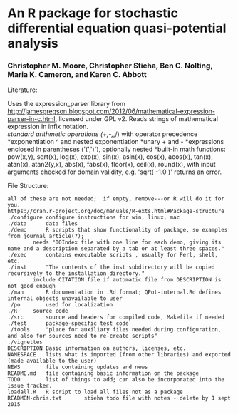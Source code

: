# An R package for stochastic differential equation quasi-potential analysis

### Christopher M. Moore, Christopher Stieha, Ben C. Nolting, Maria K. Cameron, and Karen C. Abbott

Literature:


Uses the expression_parser library from http://jamesgregson.blogspot.com/2012/06/mathematical-expression-parser-in-c.html, licensed under GPL v2. Reads strings of mathematical expression in infix notation.  
*standard arithmetic operations (+,-,*,/) with operator precedence
*exponentiation ^ and nested exponentiation
*unary + and -
*expressions enclosed in parentheses ('(',')'), optionally nested
*built-in math functions: pow(x,y), sqrt(x), log(x), exp(x), sin(x), asin(x), cos(x), acos(x), tan(x), atan(x), atan2(y,x), abs(x), fabs(x), floor(x), ceil(x), round(x), with input arguments checked for domain validity, e.g. 'sqrt( -1.0 )' returns an error.
 
File Structure:
```
all of these are not needed;  if empty, remove---or R will do it for you.
https://cran.r-project.org/doc/manuals/R-exts.html#Package-structure
./configure	configure instructions for win, linux, mac
./data		data files
./demo		R scripts that show functionality of package, so examples from journal article(?);
		needs "00Index file with one line for each demo, giving its name and a description separated by a tab or at least three spaces."
./exec		contains executable scripts , usually for Perl, shell, etc.
./inst		"The contents of the inst subdirectory will be copied recursively to the installation directory." 
		include CITATION file if automatic file from DESCRIPTION is not good enough
./man		R documentation in .Rd format; QPot-internal.Rd defines internal objects unavailable to user
./po		used for localization
./R		source code
./src		source and headers for compiled code, Makefile if needed
./test		package-specific test code
./tools		"place for auxiliary files needed during configuration, and also for sources need to re-create scripts"
./vignettes
DESCRIPTION	Basic information on authors, licenses, etc.
NAMESPACE	lists what is imported (from other libraries) and exported (made available to the user)
NEWS		file containing updates and news
README.md	file containing basic information on the package
TODO		list of things to add; can also be incorporated into the issue tracker.
loadall.R	R script to load all files not as a package
READMEN-chris.txt		stieha todo file with notes - delete by 1 sept 2015
```



